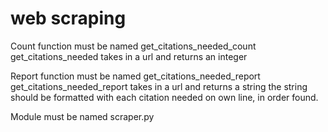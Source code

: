 # web scraping 

Count function must be named get_citations_needed_count
get_citations_needed takes in a url and returns an integer

Report function must be named get_citations_needed_report
get_citations_needed_report takes in a url and returns a string
the string should be formatted with each citation needed on own line, in order found.

Module must be named scraper.py